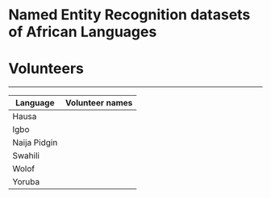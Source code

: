 # Named Entity Recognition datasets of African Languages


# Volunteers
----------------
| Language | Volunteer names |
|----------|-----------------|
| Hausa  |  | 
| Igbo  |  | 
| Naija Pidgin |  |
| Swahili |  |
| Wolof |  |
| Yoruba |  |
